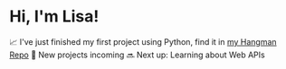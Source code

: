 # Hi, I'm Lisa!

📈 I've just finished my first project using Python, find it in [my Hangman Repo](https://github.com/kentlisa/hangman)
👀 New projects incoming
🔜 Next  up: Learning about Web APIs

<!--
**kentlisa/kentlisa** is a ✨ _special_ ✨ repository because its `README.md` (this file) appears on your GitHub profile.

Here are some ideas to get you started:

- 🔭 I’m currently working on ...
- 🌱 I’m currently learning ...
- 👯 I’m looking to collaborate on ...
- 🤔 I’m looking for help with ...
- 💬 Ask me about ...
- 📫 How to reach me: ...
- 😄 Pronouns: ...
- ⚡ Fun fact: ...
-->
